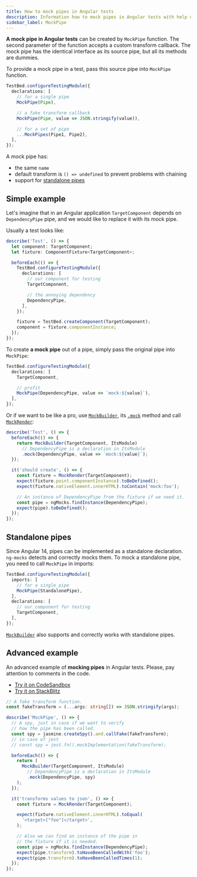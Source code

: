 ```yaml
---
title: How to mock pipes in Angular tests
description: Information how to mock pipes in Angular tests with help of ng-mocks
sidebar_label: MockPipe
---
```


**A mock pipe in Angular tests** can be created by `MockPipe` function.
The second parameter of the function accepts a custom transform callback.
The mock pipe has the identical interface as its source pipe,
but all its methods are dummies.

To provide a mock pipe in a test, pass this source pipe into `MockPipe` function.

```ts
TestBed.configureTestingModule({
  declarations: [
    // for a single pipe
    MockPipe(Pipe),

    // a fake transform callback
    MockPipe(Pipe, value => JSON.stringify(value)),

    // for a set of pipe
    ...MockPipes(Pipe1, Pipe2),
  ],
});
```

A mock pipe has:

- the same `name`
- default transform is `() => undefined` to prevent problems with chaining
- support for [standalone pipes](#standalone-pipes)

## Simple example

Let's imagine that in an Angular application `TargetComponent` depends on `DependencyPipe` pipe,
and we would like to replace it with its mock pipe.

Usually a test looks like:

```ts
describe('Test', () => {
  let component: TargetComponent;
  let fixture: ComponentFixture<TargetComponent>;

  beforeEach(() => {
    TestBed.configureTestingModule({
      declarations: [
        // our component for testing
        TargetComponent,

        // the annoying dependency
        DependencyPipe,
      ],
    });

    fixture = TestBed.createComponent(TargetComponent);
    component = fixture.componentInstance;
  });
});
```

To create **a mock pipe** out of a pipe, simply pass the original pipe into `MockPipe`:

```ts
TestBed.configureTestingModule({
  declarations: [
    TargetComponent,

    // profit
    MockPipe(DependencyPipe, value => `mock:${value}`),
  ],
});
```

Or if we want to be like a pro, use [`MockBuilder`](MockBuilder.md), its [`.mock`](MockBuilder.md#mock) method
and call [`MockRender`](MockRender.md):

```ts
describe('Test', () => {
  beforeEach(() => {
    return MockBuilder(TargetComponent, ItsModule)
      // DependencyPipe is a declaration in ItsModule
      .mock(DependencyPipe, value => `mock:${value}`);
  });

  it('should create', () => {
    const fixture = MockRender(TargetComponent);
    expect(fixture.point.componentInstance).toBeDefined();
    expect(fixture.nativeElement.innerHTML).toContain('mock:foo');

    // An instance of DependencyPipe from the fixture if we need it.
    const pipe = ngMocks.findInstance(DependencyPipe);
    expect(pipe).toBeDefined();
  });
});
```

## Standalone pipes

Since Angular 14, pipes can be implemented as a standalone declaration.
`ng-mocks` detects and correctly mocks them.
To mock a standalone pipe, you need to call `MockPipe` in imports:

```ts
TestBed.configureTestingModule({
  imports: [
    // for a single pipe
    MockPipe(StandalonePipe),
  ],
  declarations: [
    // our component for testing
    TargetComponent,
  ],
});
```

[`MockBuilder`](MockBuilder.md) also supports and correctly works with standalone pipes.

## Advanced example

An advanced example of **mocking pipes** in Angular tests.
Please, pay attention to comments in the code.

- [Try it on CodeSandbox](https://codesandbox.io/p/sandbox/github/help-me-mom/ng-mocks-sandbox/tree/tests/?file=/src/examples/MockPipe/test.spec.ts&initialpath=%3Fspec%3DMockPipe)
- [Try it on StackBlitz](https://stackblitz.com/github/help-me-mom/ng-mocks-sandbox/tree/tests?file=src/examples/MockPipe/test.spec.ts&initialpath=%3Fspec%3DMockPipe)

```ts title="https://github.com/help-me-mom/ng-mocks/blob/master/examples/MockPipe/test.spec.ts"
// A fake transform function.
const fakeTransform = (...args: string[]) => JSON.stringify(args);

describe('MockPipe', () => {
  // A spy, just in case if we want to verify
  // how the pipe has been called.
  const spy = jasmine.createSpy().and.callFake(fakeTransform);
  // in case of jest
  // const spy = jest.fn().mockImplementation(fakeTransform);

  beforeEach(() => {
    return (
      MockBuilder(TargetComponent, ItsModule)
        // DependencyPipe is a declaration in ItsModule
        .mock(DependencyPipe, spy)
    );
  });

  it('transforms values to json', () => {
    const fixture = MockRender(TargetComponent);

    expect(fixture.nativeElement.innerHTML).toEqual(
      '<target>["foo"]</target>',
    );

    // Also we can find an instance of the pipe in
    // the fixture if it is needed.
    const pipe = ngMocks.findInstance(DependencyPipe);
    expect(pipe.transform).toHaveBeenCalledWith('foo');
    expect(pipe.transform).toHaveBeenCalledTimes(1);
  });
});
```
